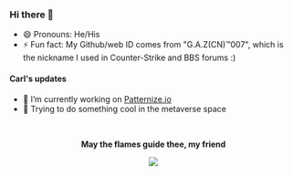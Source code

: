
### Hi there 👋 

- 😄 Pronouns: He/His
- ⚡ Fun fact: My Github/web ID comes from "G.A.Z(CN)™️007", which is the nickname I used in Counter-Strike and BBS forums :) 

#### Carl's updates
- 🔭 I’m currently working on [Patternize.io](https://patternize.github.io/)
- 🚀 Trying to do something cool in the metaverse space

<br/>

<p align="center">
  <b>May the flames guide thee, my friend</b>
</p>

<p align="center">
<img src="https://github.com/gazcn007/gif/blob/main/faron.gif">
</p>
